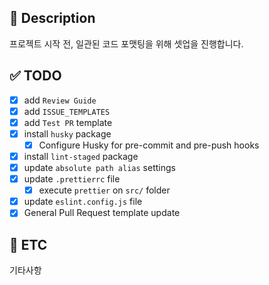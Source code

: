 ## 📄 Description

프로젝트 시작 전, 일관된 코드 포맷팅을 위해 셋업을 진행합니다.

## ✅ TODO

- [x] add `Review Guide`
- [x] add `ISSUE_TEMPLATES`
- [x] add `Test PR` template
- [x] install `husky` package
  - [x] Configure Husky for pre-commit and pre-push hooks
- [x] install `lint-staged` package
- [x] update `absolute path alias` settings
- [x] update `.prettierrc` file
  - [x] execute `prettier` on `src/` folder
- [x] update `eslint.config.js` file
- [x] General Pull Request template update

## 🎸 ETC

기타사항
